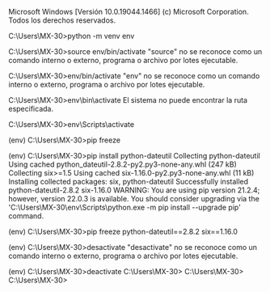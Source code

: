 Microsoft Windows [Versión 10.0.19044.1466]
(c) Microsoft Corporation. Todos los derechos reservados.

C:\Users\MX-30>python -m venv env

C:\Users\MX-30>source env/bin/activate
"source" no se reconoce como un comando interno o externo,
programa o archivo por lotes ejecutable.

C:\Users\MX-30>env/bin/activate
"env" no se reconoce como un comando interno o externo,
programa o archivo por lotes ejecutable.

C:\Users\MX-30>env\bin\activate
El sistema no puede encontrar la ruta especificada.

C:\Users\MX-30>env\Scripts\activate

(env) C:\Users\MX-30>pip freeze

(env) C:\Users\MX-30>pip install python-dateutil
Collecting python-dateutil
  Using cached python_dateutil-2.8.2-py2.py3-none-any.whl (247 kB)
Collecting six>=1.5
  Using cached six-1.16.0-py2.py3-none-any.whl (11 kB)
Installing collected packages: six, python-dateutil
Successfully installed python-dateutil-2.8.2 six-1.16.0
WARNING: You are using pip version 21.2.4; however, version 22.0.3 is available.
You should consider upgrading via the 'C:\Users\MX-30\env\Scripts\python.exe -m pip install --upgrade pip' command.

(env) C:\Users\MX-30>pip freeze
python-dateutil==2.8.2
six==1.16.0

(env) C:\Users\MX-30>desactivate
"desactivate" no se reconoce como un comando interno o externo,
programa o archivo por lotes ejecutable.

(env) C:\Users\MX-30>deactivate
C:\Users\MX-30>
C:\Users\MX-30>
C:\Users\MX-30>